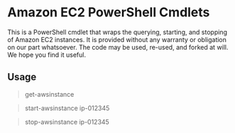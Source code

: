 Amazon EC2 PowerShell Cmdlets
=============================

This is a PowerShell cmdlet that wraps the querying, starting, and stopping of Amazon EC2 instances.  It is provided without any warranty or obligation on our part whatsoever.  The code may be used, re-used, and forked at will.  We hope you find it useful.

Usage
-----

  > get-awsinstance
  
  > start-awsinstance ip-012345
  
  > stop-awsinstance ip-012345